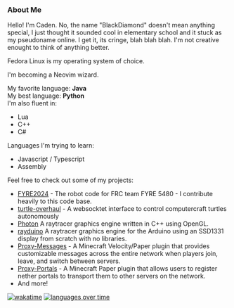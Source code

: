 ### About Me
Hello! I'm Caden. No, the name "BlackDiamond" doesn't mean anything special, I just thought it sounded cool in elementary school and it stuck as my pseudoname online. I get it, its cringe, blah blah blah. I'm not creative enought to think of anything better.

Fedora Linux is my operating system of choice.

I'm becoming a Neovim wizard.

My favorite language: **Java**<br/>
My best language: **Python**<br/>
I'm also fluent in:
* Lua
* C++
* C#

Languages I'm trying to learn:
* Javascript / Typescript
* Assembly

Feel free to check out some of my projects:
* [FYRE2024](https://github.com/FYREStation/FYRE2024) - The robot code for FRC team FYRE 5480 - I contribute heavily to this code base.
* [turtle-overhaul](https://github.com/OGBlackDiamond/turtle-overhaul) - A websocktet interface to control computercraft turtles autonomously
* [Photon](https://github.com/OGBlackDiamond/photon) A raytracer graphics engine written in C++ using OpenGL.
* [rayduino](https://github.com/OGBlackDiamond/rayduino) A raytracer graphics engine for the Arduino using an SSD1331 display from scratch with no libraries.
* [Proxy-Messages](https://github.com/OGBlackDiamond/Proxy-Messages) - A Minecraft Velocity/Paper plugin that provides customizable messages across the entire network when players join, leave, and switch between servers.
* [Proxy-Portals](https://github.com/OGBlackDiamond/Proxy-Portals) - A Minecraft Paper plugin that allows users to register nether portals to transport them to other servers on the network.
* And more!

[![wakatime](https://wakatime.com/badge/user/d74ff05a-d128-4043-b694-bc10b155db9a.svg)](https://wakatime.com/@d74ff05a-d128-4043-b694-bc10b155db9a)
[![languages over time](https://wakatime.com/share/@BlackDiamond/b7d97a31-3abe-4071-9f3f-29c3dee3cd63.svg)](https://wakatime.com/@d74ff05a-d128-4043-b694-bc10b155db9a)
